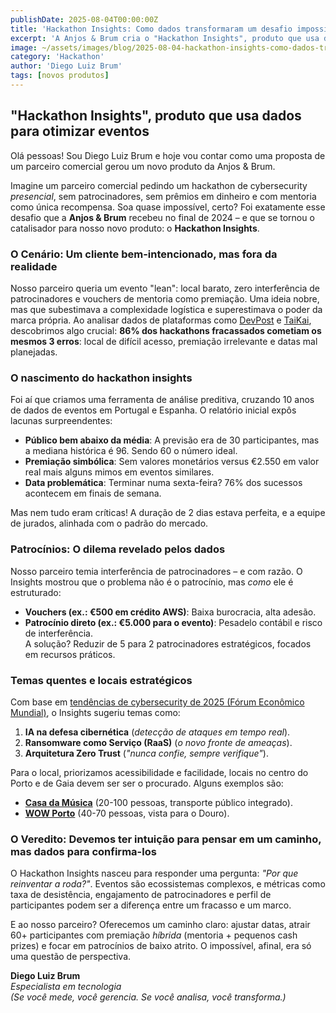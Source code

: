 ```yaml
---
publishDate: 2025-08-04T00:00:00Z
title: 'Hackathon Insights: Como dados transformaram um desafio impossível em oportunidade'
excerpt: 'A Anjos & Brum cria o "Hackathon Insights", produto que usa dados para otimizar eventos. Descubra como métricas revelaram lacunas críticas e soluções para um hackathon de cybersecurity.'
image: ~/assets/images/blog/2025-08-04-hackathon-insights-como-dados-transformaram-um-desafio-impossível-em-oportunidade.jpg
category: 'Hackathon'
author: 'Diego Luiz Brum'
tags: [novos produtos]
---
```


## "Hackathon Insights", produto que usa dados para otimizar eventos

Olá pessoas! Sou Diego Luiz Brum e hoje vou contar como uma proposta de um parceiro comercial gerou um novo produto da Anjos & Brum.

Imagine um parceiro comercial pedindo um hackathon de cybersecurity *presencial*, sem patrocinadores, sem prêmios em dinheiro e com mentoria como única recompensa. Soa quase impossível, certo? Foi exatamente esse desafio que a **Anjos & Brum** recebeu no final de 2024 – e que se tornou o catalisador para nosso novo produto: o **Hackathon Insights**.  

### O Cenário: Um cliente bem-intencionado, mas fora da realidade  
Nosso parceiro queria um evento "lean": local barato, zero interferência de patrocinadores e vouchers de mentoria como premiação. Uma ideia nobre, mas que subestimava a complexidade logística e superestimava o poder da marca própria. Ao analisar dados de plataformas como [DevPost](https://devpost.com) e [TaiKai](https://taikai.network), descobrimos algo crucial: **86% dos hackathons fracassados cometiam os mesmos 3 erros**: local de difícil acesso, premiação irrelevante e datas mal planejadas.  

### O nascimento do hackathon insights
Foi aí que criamos uma ferramenta de análise preditiva, cruzando 10 anos de dados de eventos em Portugal e Espanha. O relatório inicial expôs lacunas surpreendentes:  
- **Público bem abaixo da média**: A previsão era de 30 participantes, mas a mediana histórica é 96. Sendo 60 o número ideal.
- **Premiação simbólica**: Sem valores monetários versus €2.550 em valor real mais alguns mimos em eventos similares.
- **Data problemática**: Terminar numa sexta-feira? 76% dos sucessos acontecem em finais de semana.

Mas nem tudo eram críticas! A duração de 2 dias estava perfeita, e a equipe de jurados, alinhada com o padrão do mercado.

### Patrocínios: O dilema revelado pelos dados  
Nosso parceiro temia interferência de patrocinadores – e com razão. O Insights mostrou que o problema não é o patrocínio, mas *como* ele é estruturado:  
- **Vouchers (ex.: €500 em crédito AWS)**: Baixa burocracia, alta adesão.  
- **Patrocínio direto (ex.: €5.000 para o evento)**: Pesadelo contábil e risco de interferência.  
A solução? Reduzir de 5 para 2 patrocinadores estratégicos, focados em recursos práticos.

### Temas quentes e locais estratégicos  
Com base em [tendências de cybersecurity de 2025 (Fórum Econômico Mundial)](https://www.weforum.org/publications/global-cybersecurity-outlook-2025/), o Insights sugeriu temas como:  
1. **IA na defesa cibernética** (*detecção de ataques em tempo real*).  
2. **Ransomware como Serviço (RaaS)** (*o novo fronte de ameaças*).  
3. **Arquitetura Zero Trust** (*"nunca confie, sempre verifique"*).  

Para o local, priorizamos acessibilidade e facilidade, locais no centro do Porto e de Gaia devem ser ser o procurado.
Alguns exemplos são:
- **[Casa da Música](https://casadamusica.com)** (20-100 pessoas, transporte público integrado).
- **[WOW Porto](https://www.wow.pt)** (40-70 pessoas, vista para o Douro).

### O Veredito: Devemos ter intuição para pensar em um caminho, mas dados para confirma-los
O Hackathon Insights nasceu para responder uma pergunta: *"Por que reinventar a roda?"*. Eventos são ecossistemas complexos, e métricas como taxa de desistência, engajamento de patrocinadores e perfil de participantes podem ser a diferença entre um fracasso e um marco. 

E ao nosso parceiro? Oferecemos um caminho claro: ajustar datas, atrair 60+ participantes com premiação *híbrida* (mentoria + pequenos cash prizes) e focar em patrocínios de baixo atrito. O impossível, afinal, era só uma questão de perspectiva.

**Diego Luiz Brum**  
*Especialista em tecnologia*  
_(Se você mede, você gerencia. Se você analisa, você transforma.)_